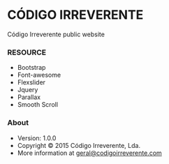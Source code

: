 # CÓDIGO IRREVERENTE #

Código Irreverente public website


### RESOURCE ###

* Bootstrap
* Font-awesome
* Flexslider
* Jquery
* Parallax
* Smooth Scroll


### About ###
* Version: 1.0.0
* Copyright © 2015 Código Irreverente, Lda.
* More information at [geral@codigoirreverente.com](mailto:geral@codigoirreverente.com)